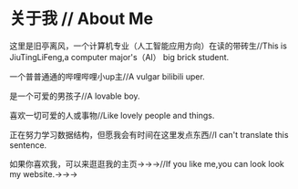 # 关于我 // About Me
这里是旧亭离风，一个计算机专业（人工智能应用方向）在读的带砖生//This is JiuTingLiFeng,a computer major's（AI） big brick student.

一个普普通通的哔哩哔哩小up主//A vulgar bilibili uper.

是一个可爱的男孩子//A lovable boy.

喜欢一切可爱的人或事物//Like lovely people and things.

正在努力学习数据结构，但愿我会有时间在这里发点东西//I can't translate this sentence.

如果你喜欢我，可以来逛逛我的主页→→→//If you like me,you can look look my website.→→→
